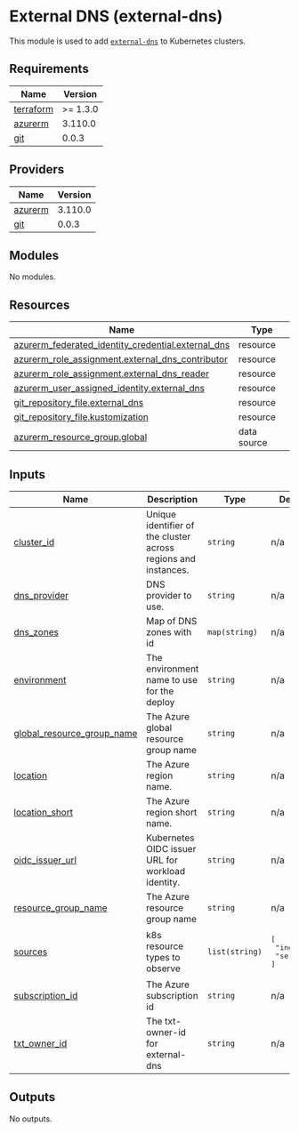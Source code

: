 # External DNS (external-dns)

This module is used to add [`external-dns`](https://github.com/kubernetes-sigs/external-dns) to Kubernetes clusters.

## Requirements

| Name | Version |
|------|---------|
| <a name="requirement_terraform"></a> [terraform](#requirement\_terraform) | >= 1.3.0 |
| <a name="requirement_azurerm"></a> [azurerm](#requirement\_azurerm) | 3.110.0 |
| <a name="requirement_git"></a> [git](#requirement\_git) | 0.0.3 |

## Providers

| Name | Version |
|------|---------|
| <a name="provider_azurerm"></a> [azurerm](#provider\_azurerm) | 3.110.0 |
| <a name="provider_git"></a> [git](#provider\_git) | 0.0.3 |

## Modules

No modules.

## Resources

| Name | Type |
|------|------|
| [azurerm_federated_identity_credential.external_dns](https://registry.terraform.io/providers/hashicorp/azurerm/3.110.0/docs/resources/federated_identity_credential) | resource |
| [azurerm_role_assignment.external_dns_contributor](https://registry.terraform.io/providers/hashicorp/azurerm/3.110.0/docs/resources/role_assignment) | resource |
| [azurerm_role_assignment.external_dns_reader](https://registry.terraform.io/providers/hashicorp/azurerm/3.110.0/docs/resources/role_assignment) | resource |
| [azurerm_user_assigned_identity.external_dns](https://registry.terraform.io/providers/hashicorp/azurerm/3.110.0/docs/resources/user_assigned_identity) | resource |
| [git_repository_file.external_dns](https://registry.terraform.io/providers/xenitab/git/0.0.3/docs/resources/repository_file) | resource |
| [git_repository_file.kustomization](https://registry.terraform.io/providers/xenitab/git/0.0.3/docs/resources/repository_file) | resource |
| [azurerm_resource_group.global](https://registry.terraform.io/providers/hashicorp/azurerm/3.110.0/docs/data-sources/resource_group) | data source |

## Inputs

| Name | Description | Type | Default | Required |
|------|-------------|------|---------|:--------:|
| <a name="input_cluster_id"></a> [cluster\_id](#input\_cluster\_id) | Unique identifier of the cluster across regions and instances. | `string` | n/a | yes |
| <a name="input_dns_provider"></a> [dns\_provider](#input\_dns\_provider) | DNS provider to use. | `string` | n/a | yes |
| <a name="input_dns_zones"></a> [dns\_zones](#input\_dns\_zones) | Map of DNS zones with id | `map(string)` | n/a | yes |
| <a name="input_environment"></a> [environment](#input\_environment) | The environment name to use for the deploy | `string` | n/a | yes |
| <a name="input_global_resource_group_name"></a> [global\_resource\_group\_name](#input\_global\_resource\_group\_name) | The Azure global resource group name | `string` | n/a | yes |
| <a name="input_location"></a> [location](#input\_location) | The Azure region name. | `string` | n/a | yes |
| <a name="input_location_short"></a> [location\_short](#input\_location\_short) | The Azure region short name. | `string` | n/a | yes |
| <a name="input_oidc_issuer_url"></a> [oidc\_issuer\_url](#input\_oidc\_issuer\_url) | Kubernetes OIDC issuer URL for workload identity. | `string` | n/a | yes |
| <a name="input_resource_group_name"></a> [resource\_group\_name](#input\_resource\_group\_name) | The Azure resource group name | `string` | n/a | yes |
| <a name="input_sources"></a> [sources](#input\_sources) | k8s resource types to observe | `list(string)` | <pre>[<br/>  "ingress",<br/>  "service"<br/>]</pre> | no |
| <a name="input_subscription_id"></a> [subscription\_id](#input\_subscription\_id) | The Azure subscription id | `string` | n/a | yes |
| <a name="input_txt_owner_id"></a> [txt\_owner\_id](#input\_txt\_owner\_id) | The txt-owner-id for external-dns | `string` | n/a | yes |

## Outputs

No outputs.
